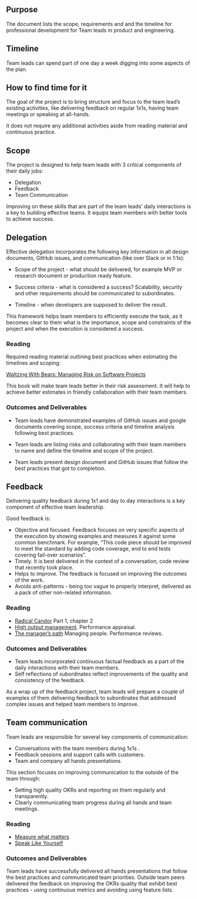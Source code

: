 ## Purpose

The document lists the scope, requirements and and the timeline for professional development for
Team leads in product and engineering.

## Timeline

Team leads can spend part of one day a week digging into some aspects of the plan.

## How to find time for it

The goal of the project is to bring structure and focus to the team lead’s existing activities,
like delivering feedback on regular 1x1s, having team meetings or speaking at all-hands.

It does not require any additional activities aside from reading material and continuous practice.

## Scope

The project is designed to help team leads with 3 critical components of their daily jobs:

* Delegation
* Feedback
* Team Communication

Improving on these skills that are part of the team leads' daily interactions is a key to building
effective teams. It equips team members with better tools to achieve success.

## Delegation

Effective delegation incorporates the following key information in all design documents,
GitHub issues, and communication (like over Slack or in 1:1s):

* Scope of the project - what should be delivered, for example MVP or research document or
production ready feature.

* Success criteria - what is considered a success? Scalability, security and other
requirements should be communicated to subordinates.

* Timeline - when developers are supposed to deliver the result.

This framework helps team members to efficiently execute the task, as it becomes clear to them what
is the importance, scope and constraints of the project and when the execution is considered a success.

### Reading

Required reading material outlining best practices when estimating the timelines and scoping:

[Waltzing With Bears: Managing Risk on Software Projects](https://www.amazon.com/Waltzing-Bears-Managing-Software-Projects/dp/0932633609)

This book will make team leads better in their risk assessment.
It will help to achieve better estimates in friendly collaboration with their team members.

### Outcomes and Deliverables

* Team leads have demonstrated examples of GitHub issues and google documents
covering scope, success criteria and timeline analysis following best practices.

* Team leads are listing risks and collaborating with their team members to name and define
the timeline and scope of the project.

* Team leads present design document and GitHub issues that follow
the best practices that got to completion.

## Feedback

Delivering quality feedback during 1x1 and day to day interactions is a key component of effective team leadership.

Good feedback is:

* Objective and focused. Feedback focuses on very specific aspects of the execution by showing examples and measures it against some common benchmark. For example, “This code piece should be improved to meet the standard by adding code coverage, end to end tests covering fail-over scenarios”.
* Timely. It is best delivered in the context of a conversation, code review that recently took place.
* Helps to improve. The feedback is focused on improving the outcomes of the work.
* Avoids anti-patterns - being too vague to properly interpret, delivered as a pack of other non-related information.

### Reading

* [Radical Candor](https://www.radicalcandor.com/the-book/)
  Part 1, chapter 2
* [High output management](https://www.amazon.com/High-Output-Management-Andrew-Grove/dp/0679762884).
  Performance appraisal.
* [The manager’s path](https://www.amazon.com/Managers-Path-Leaders-Navigating-Growth/dp/1491973897)
  Managing people. Performance reviews.

### Outcomes and Deliverables

* Team leads incorporated continuous factual feedback as a part of the daily interactions with their team members.
* Self reflections of subordinates reflect improvements of the quality and consistency of the feedback.

As a wrap up of the feedback project, team leads will prepare a couple of examples of them delivering feedback
to subordinates that addressed complex issues and helped team members to improve.

## Team communication

Team leads are responsible for several key components of communication:

* Conversations with the team members during 1x1s .
* Feedback sessions and support calls with customers.
* Team and company all hands presentations.

This section focuses on improving communication to the outside of the team through:

* Setting high quality OKRs and reporting on them regularly and transparently.
* Clearly communicating team progress during all hands and team meetings.

### Reading

* [Measure what matters](https://www.amazon.com/Measure-What-Matters-Google-Foundation/dp/0525536221)
* [Speak Like Yourself](https://www.amazon.com/Yourself-Really-Follow-Strengths-Speaking/dp/097935272X)

### Outcomes and Deliverables

Team leads have successfully delivered all hands presentations that follow the best practices and communicated team priorities.
Outside team peers delivered the feedback on improving the OKRs quality that exhibit best practices - using continuous metrics and avoiding using feature lists.




